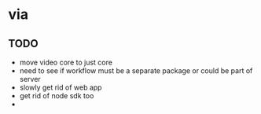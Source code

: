 # via

## TODO

- move video core to just core
- need to see if workflow must be a separate package or could be part of server
- slowly get rid of web app
- get rid of node sdk too
-
